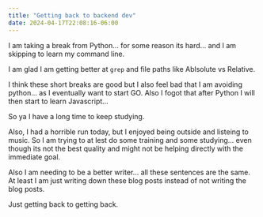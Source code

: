 ```yaml
---
title: "Getting back to backend dev"
date: 2024-04-17T22:08:16-06:00
---
```


I am taking a break from Python... for some reason its hard... and I am skipping to learn my command line.

I am glad I am getting better at `grep` and file paths like Ablsolute vs Relative. 

I think these short breaks are good but I also feel bad that I am avoiding python... as I eventually want to start GO. Also I fogot that after Python I will then start to learn Javascript...

So ya I have a long time to keep studying. 

Also, I had a horrible run today, but I enjoyed being outside and listeing to music. So I am trying to at lest do some training and some studying... even though its not the best quality and might not be helping directly with the immediate goal. 

Also I am needing to be a better writer... all these sentences are the same. At least I am just writing down these blog posts instead of not writing the blog posts.

Just getting back to getting back. 

